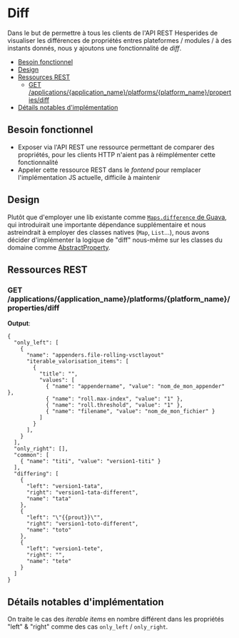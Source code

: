 # Diff

Dans le but de permettre à tous les clients de l'API REST Hesperides de visualiser
les différences de propriétés entres plateformes / modules / à des instants donnés,
nous y ajoutons une fonctionnalité de _diff_.

<!-- Pour mettre à jour ce sommaire: 
    markdown-toc --indent "    " -i diff.md
-->

<!-- toc -->

- [Besoin fonctionnel](#besoin-fonctionnel)
- [Design](#design)
- [Ressources REST](#ressources-rest)
    * [GET /applications/{application_name}/platforms/{platform_name}/properties/diff](#get-applicationsapplication_nameplatformsplatform_namepropertiesdiff)
- [Détails notables d'implémentation](#details-notables-dimplementation)

<!-- tocstop -->

## Besoin fonctionnel

- Exposer via l'API REST une ressource permettant de comparer des propriétés, pour les clients HTTP n'aient pas à réimplémenter cette fonctionnalité
- Appeler cette ressource REST dans le _fontend_ pour remplacer l'implémentation JS actuelle, difficile à maintenir


## Design

Plutôt que d'employer une lib existante comme [`Maps.difference` de Guava](https://guava.dev/releases/23.0/api/docs/com/google/common/collect/Maps.html#difference-java.util.Map-java.util.Map-),
qui introduirait une importante dépendance supplémentaire et nous astreindrait à employer des classes natives (`Map`, `List`...),
nous avons décider d'implémenter la logique de "diff" nous-même sur les classes du domaine comme [AbstractProperty](https://github.com/voyages-sncf-technologies/hesperides/blob/access-control/core/domain/src/main/java/org/hesperides/core/domain/templatecontainers/entities/AbstractProperty.java).


## Ressources REST

### GET /applications/{application_name}/platforms/{platform_name}/properties/diff
**Output**:
```
{
  "only_left": [
    {
      "name": "appenders.file-rolling-vsctlayout"
      "iterable_valorisation_items": [
        {
          "title": "",
          "values": [
            { "name": "appendername", "value": "nom_de_mon_appender" },
            { "name": "roll.max-index", "value": "1" },
            { "name": "roll.threshold", "value": "1" },
            { "name": "filename", "value": "nom_de_mon_fichier" }
          ]
        }
      ],
    }
  ],
  "only_right": [],
  "common": [
    { "name": "titi", "value": "version1-titi" }
  ],
  "differing": [
    {
      "left": "version1-tata",
      "right": "version1-tata-different",
      "name": "tata"
    },
    {
      "left": "\"{{prout}}\"",
      "right": "version1-toto-different",
      "name": "toto"
    },
    {
      "left": "version1-tete",
      "right": "",
      "name": "tete"
    }
  ]
}
```


## Détails notables d'implémentation

On traite le cas des _iterable items_ en nombre différent dans les propriétés "left" & "right"
comme des cas `only_left` / `only_right`.
